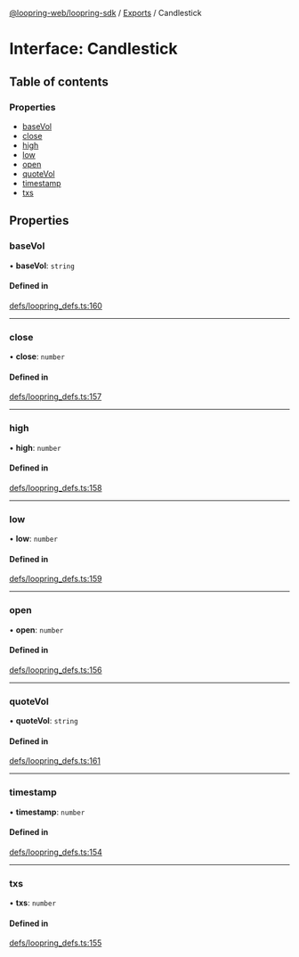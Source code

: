 [@loopring-web/loopring-sdk](../README.md) / [Exports](../modules.md) / Candlestick

# Interface: Candlestick

## Table of contents

### Properties

- [baseVol](Candlestick.md#basevol)
- [close](Candlestick.md#close)
- [high](Candlestick.md#high)
- [low](Candlestick.md#low)
- [open](Candlestick.md#open)
- [quoteVol](Candlestick.md#quotevol)
- [timestamp](Candlestick.md#timestamp)
- [txs](Candlestick.md#txs)

## Properties

### baseVol

• **baseVol**: `string`

#### Defined in

[defs/loopring_defs.ts:160](https://github.com/Loopring/loopring_sdk/blob/427d9da/src/defs/loopring_defs.ts#L160)

___

### close

• **close**: `number`

#### Defined in

[defs/loopring_defs.ts:157](https://github.com/Loopring/loopring_sdk/blob/427d9da/src/defs/loopring_defs.ts#L157)

___

### high

• **high**: `number`

#### Defined in

[defs/loopring_defs.ts:158](https://github.com/Loopring/loopring_sdk/blob/427d9da/src/defs/loopring_defs.ts#L158)

___

### low

• **low**: `number`

#### Defined in

[defs/loopring_defs.ts:159](https://github.com/Loopring/loopring_sdk/blob/427d9da/src/defs/loopring_defs.ts#L159)

___

### open

• **open**: `number`

#### Defined in

[defs/loopring_defs.ts:156](https://github.com/Loopring/loopring_sdk/blob/427d9da/src/defs/loopring_defs.ts#L156)

___

### quoteVol

• **quoteVol**: `string`

#### Defined in

[defs/loopring_defs.ts:161](https://github.com/Loopring/loopring_sdk/blob/427d9da/src/defs/loopring_defs.ts#L161)

___

### timestamp

• **timestamp**: `number`

#### Defined in

[defs/loopring_defs.ts:154](https://github.com/Loopring/loopring_sdk/blob/427d9da/src/defs/loopring_defs.ts#L154)

___

### txs

• **txs**: `number`

#### Defined in

[defs/loopring_defs.ts:155](https://github.com/Loopring/loopring_sdk/blob/427d9da/src/defs/loopring_defs.ts#L155)
